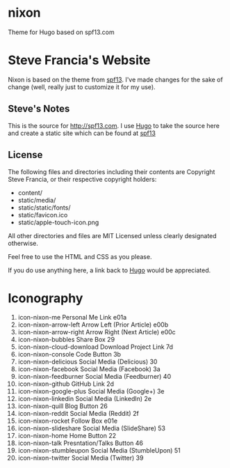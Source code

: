 # nixon
Theme for Hugo based on spf13.com

# Steve Francia's Website
Nixon is based on the theme from [spf13](https://github.com/spf13/spf13.com). I've made changes for the sake of change (well, really just to customize it for my use).

## Steve's Notes

This is the source for http://spf13.com. I use [Hugo](http://hugo.spf13.com) to take the source here and create a static site which can be found at [spf13](http://spf13.com)

## License

The following files and directories including their contents are Copyright Steve Francia, or their respective copyright holders:

* content/
* static/media/
* static/static/fonts/
* static/favicon.ico
* static/apple-touch-icon.png

All other directories and files are MIT Licensed unless clearly designated otherwise.

Feel free to use the HTML and CSS as you please.

If you do use anything here, a link back to [Hugo](http://github.com/spf13/hugo) would be appreciated.

# Iconography

1. icon-nixon-me               Personal Me Link                e01a
2. icon-nixon-arrow-left       Arrow Left  (Prior Article)     e00b
2. icon-nixon-arrow-right      Arrow Right (Next Article)      e00c
2. icon-nixon-bubbles          Share Box                       29
2. icon-nixon-cloud-download   Download Project Link           7d
2. icon-nixon-console          Code Button                     3b
2. icon-nixon-delicious        Social Media (Delicious)        30
2. icon-nixon-facebook         Social Media (Facebook)         3a
2. icon-nixon-feedburner       Social Media (Feedburner)       40
2. icon-nixon-github           GitHub Link                     2d
2. icon-nixon-google-plus      Social Media (Google+)          3e
2. icon-nixon-linkedin         Social Media (LinkedIn)         2e
2. icon-nixon-quill            Blog Button                     26
2. icon-nixon-reddit           Social Media (Reddit)           2f
2. icon-nixon-rocket           Follow Box                      e01e
2. icon-nixon-slideshare       Social Media (SlideShare)       53
2. icon-nixon-home             Home Button                     22
2. icon-nixon-talk             Presntation/Talks Button        46
2. icon-nixon-stumbleupon      Social Media (StumbleUpon)      51
2. icon-nixon-twitter          Social Media (Twitter)          39


